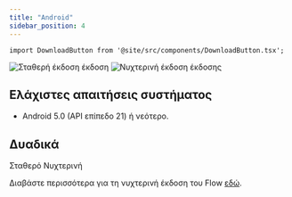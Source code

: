 ```yaml
---
title: "Android"
sidebar_position: 4
---
```


```mdx-code-block
import DownloadButton from '@site/src/components/DownloadButton.tsx';
```

![Σταθερή έκδοση έκδοση](https://img.shields.io/badge/dynamic/yaml?color=c4840d&label=Stable&query=%24.version&url=https%3A%2F%2Fraw.githubusercontent.com%2FLinwoodDev%2FFlow%2Fstable%2Fapp%2Fpubspec.yaml&style=for-the-badge) ![Νυχτερινή έκδοση έκδοσης](https://img.shields.io/badge/dynamic/yaml?color=f7d28c&label=Nightly&query=%24.version&url=https%3A%2F%2Fraw.githubusercontent.com%2FLinwoodDev%2FFlow%2Fnightly%2Fapp%2Fpubspec.yaml&style=for-the-badge)

## Ελάχιστες απαιτήσεις συστήματος

* Android 5.0 (API επίπεδο 21) ή νεότερο.

## Δυαδικά

<div className="row margin-bottom--lg padding--sm">
<DownloadButton className="button button--outline button--info button--lg margin--sm" href="https://github.com/LinwoodDev/Flow/releases/download/stable/linwood-flow-android.apk">
  Σταθερό
</DownloadButton>
<DownloadButton className="button button--outline button--danger button--lg margin--sm" href="https://github.com/LinwoodDev/Flow/releases/download/nightly/linwood-flow-android.apk">
  Νυχτερινή
</DownloadButton>
</div>

Διαβάστε περισσότερα για τη νυχτερινή έκδοση του Flow [εδώ](/nightly).
